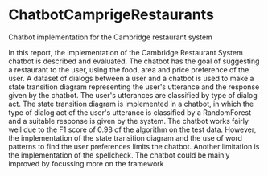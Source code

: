 # ChatbotCamprigeRestaurants
Chatbot implementation for the Cambridge restaurant system <br>

In this report, the implementation of the Cambridge
Restaurant System chatbot is described and evaluated.
The chatbot has the goal of suggesting a restaurant to the
user, using the food, area and price preference of the user.
A dataset of dialogs between a user and a chatbot is used
to make a state transition diagram representing the user's
utterance and the response given by the chatbot. The
user's utterances are classified by type of dialog act. The
state transition diagram is implemented in a chatbot, in
which the type of dialog act of the user's utterance is
classified by a RandomForest and a suitable response is
given by the system. The chatbot works fairly well due to
the F1 score of 0.98 of the algorithm on the test data.
However, the implementation of the state transition
diagram and the use of word patterns to find the user
preferences limits the chatbot. Another limitation is the
implementation of the spellcheck. The chatbot could be
mainly improved by focussing more on the framework
